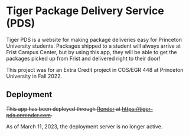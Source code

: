 # Tiger Package Delivery Service (PDS)

Tiger PDS is a website for making package deliveries easy for Princeton
University students. Packages shipped to a student will always arrive at Frist
Campus Center, but by using this app, they will be able to get the packages
picked up from Frist and delivered right to their door!

This project was for an Extra Credit project in COS/EGR 448 at Princeton
University in Fall 2022.

## Deployment

~~This app has been deployed through [Render](https://render.com) at
https://tiger-pds.onrender.com.~~

As of March 11, 2023, the deployment server is no longer active.
